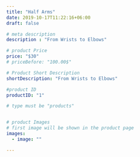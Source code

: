 ```yaml
---
title: "Half Arms"
date: 2019-10-17T11:22:16+06:00
draft: false

# meta description
description : "From Wrists to Elbows"

# product Price
price: "$30"
# priceBefore: "100.00$"

# Product Short Description
shortDescription: "From Wrists to Elbows"

#product ID
productID: "1"

# type must be "products"


# product Images
# first image will be shown in the product page
images:
  - image: ""

---
```



